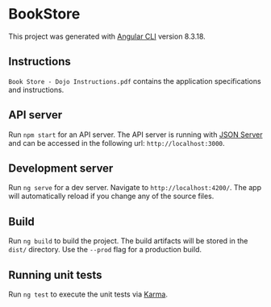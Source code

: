 # BookStore

This project was generated with [Angular CLI](https://github.com/angular/angular-cli) version 8.3.18.

## Instructions

`Book Store - Dojo Instructions.pdf` contains the application specifications and instructions.

## API server

Run `npm start` for an API server. The API server is running with [JSON Server](https://www.npmjs.com/package/json-server) and can be accessed in the following url: `http://localhost:3000`.

## Development server

Run `ng serve` for a dev server. Navigate to `http://localhost:4200/`. The app will automatically reload if you change any of the source files.

## Build

Run `ng build` to build the project. The build artifacts will be stored in the `dist/` directory. Use the `--prod` flag for a production build.

## Running unit tests

Run `ng test` to execute the unit tests via [Karma](https://karma-runner.github.io).

